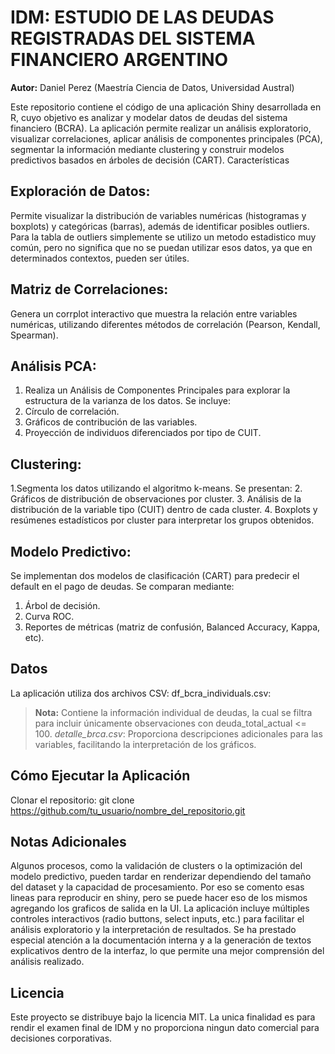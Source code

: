 # IDM:  ESTUDIO DE LAS DEUDAS REGISTRADAS DEL SISTEMA FINANCIERO ARGENTINO
**Autor:** Daniel Perez (Maestría Ciencia de Datos, Universidad Austral)

Este repositorio contiene el código de una aplicación Shiny desarrollada en R, cuyo objetivo es analizar y modelar datos de deudas del sistema financiero (BCRA). La aplicación permite realizar un análisis exploratorio, visualizar correlaciones, aplicar análisis de componentes principales (PCA), segmentar la información mediante clustering y construir modelos predictivos basados en árboles de decisión (CART).
Características

## Exploración de Datos:
Permite visualizar la distribución de variables numéricas (histogramas y boxplots) y categóricas (barras), además de identificar posibles outliers. Para la tabla de outliers simplemente se utilizo un metodo estadistico muy común, pero no significa que no se puedan utilizar esos datos, ya que en determinados contextos, pueden ser útiles.

## Matriz de Correlaciones:
Genera un corrplot interactivo que muestra la relación entre variables numéricas, utilizando diferentes métodos de correlación (Pearson, Kendall, Spearman).

## Análisis PCA:
1. Realiza un Análisis de Componentes Principales para explorar la estructura de la varianza de los datos. Se incluye:
2. Círculo de correlación.
3. Gráficos de contribución de las variables.
4. Proyección de individuos diferenciados por tipo de CUIT.

## Clustering:
1.Segmenta los datos utilizando el algoritmo k-means. Se presentan:
2. Gráficos de distribución de observaciones por cluster.
3. Análisis de la distribución de la variable tipo (CUIT) dentro de cada cluster.
4. Boxplots y resúmenes estadísticos por cluster para interpretar los grupos obtenidos.

## Modelo Predictivo:
Se implementan dos modelos de clasificación (CART) para predecir el default en el pago de deudas. Se comparan mediante:
1. Árbol de decisión.
2. Curva ROC.
3. Reportes de métricas (matriz de confusión, Balanced Accuracy, Kappa, etc).

## Datos
La aplicación utiliza dos archivos CSV: df_bcra_individuals.csv:
> **Nota:**  Contiene la información individual de deudas, la cual se filtra para incluir únicamente observaciones con deuda_total_actual <= 100.
*detalle_brca.csv*: Proporciona descripciones adicionales para las variables, facilitando la interpretación de los gráficos.

## Cómo Ejecutar la Aplicación
Clonar el repositorio:
git clone https://github.com/tu_usuario/nombre_del_repositorio.git

## Notas Adicionales
Algunos procesos, como la validación de clusters o la optimización del modelo predictivo, pueden tardar en renderizar dependiendo del tamaño del dataset y la capacidad de procesamiento.
Por eso se comento esas lineas para reproducir en shiny, pero se puede hacer eso de los mismos agregando los graficos de salida en la UI.
La aplicación incluye múltiples controles interactivos (radio buttons, select inputs, etc.) para facilitar el análisis exploratorio y la interpretación de resultados.
Se ha prestado especial atención a la documentación interna y a la generación de textos explicativos dentro de la interfaz, lo que permite una mejor comprensión del análisis realizado.

## Licencia
Este proyecto se distribuye bajo la licencia MIT. La unica finalidad es para rendir el examen final de IDM y no proporciona ningun dato comercial para decisiones corporativas. 



